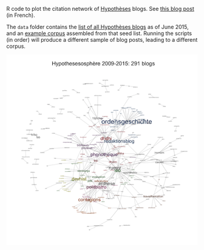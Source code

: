 R code to plot the citation network of [Hypothèses](http://hypotheses.org/) blogs. See [this blog post](http://politbistro.hypotheses.org/2737) (in French).

The `data` folder contains the [list of all Hypothèses blogs](master/data/blogs.csv) as of June 2015, and an [example corpus](master/data/corpus.csv) assembled from that seed list. Running the scripts (in order) will produce a different sample of blog posts, leading to a different corpus.

![](demo.png)
